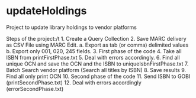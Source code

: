 # updateHoldings
Project to update library holdings to vendor platforms

Steps of the project:/t
	1. Create a Query Collection
	2. Save MARC delivery as CSV File using MARC Edit.
		a. Export as tab (or comma) delimited values
		b. Export only 001, 020, 245 fields.
	3. First phase of the code
	4. Take all ISBN from printFirstPhase.txt
	5. Deal with errors accordingly.
	6. Find all unique OCN and save the OCN and the ISBN to uniqueIsbnFirstPhase.txt
	7. Batch Search vendor platform (Search all titles by ISBN)
	8. Save results
	9. Find all only print OCN
	10. Second phase of the code
	11. Send ISBN to GOBI (printSecondPhase.txt)
	12. Deal with errors accordingly (errorSecondPhase.txt)
